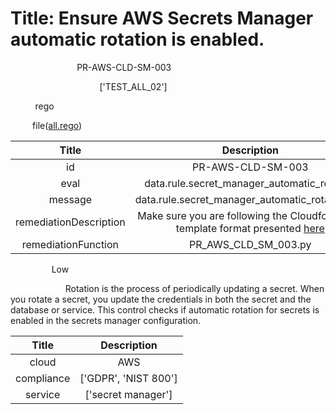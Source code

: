 



# Title: Ensure AWS Secrets Manager automatic rotation is enabled.


***<font color="white">Master Test Id:</font>*** PR-AWS-CLD-SM-003

***<font color="white">Master Snapshot Id:</font>*** ['TEST_ALL_02']

***<font color="white">type:</font>*** rego

***<font color="white">rule:</font>*** file([all.rego])  
  
  
  
  

|Title|Description|
| :---: | :---: |
|id|PR-AWS-CLD-SM-003|
|eval|data.rule.secret_manager_automatic_rotation|
|message|data.rule.secret_manager_automatic_rotation_err|
|remediationDescription|Make sure you are following the Cloudformation template format presented <a href='https://boto3.amazonaws.com/v1/documentation/api/latest/reference/services/secretsmanager.html#SecretsManager.Client.list_secrets' target='_blank'>here</a>|
|remediationFunction|PR_AWS_CLD_SM_003.py|


***<font color="white">Severity:</font>*** Low

***<font color="white">Description:</font>*** Rotation is the process of periodically updating a secret. When you rotate a secret, you update the credentials in both the secret and the database or service. This control checks if automatic rotation for secrets is enabled in the secrets manager configuration.  
  
  

|Title|Description|
| :---: | :---: |
|cloud|AWS|
|compliance|['GDPR', 'NIST 800']|
|service|['secret manager']|



[all.rego]: https://github.com/prancer-io/prancer-compliance-test/tree/master/aws/cloud/all.rego
